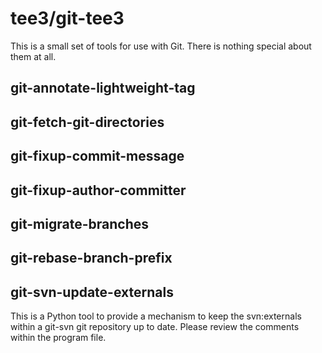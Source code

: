 # tee3/git-tee3

This is a small set of tools for use with Git.  There is nothing
special about them at all.

## git-annotate-lightweight-tag

## git-fetch-git-directories

## git-fixup-commit-message

## git-fixup-author-committer

## git-migrate-branches

## git-rebase-branch-prefix

## git-svn-update-externals

This is a Python tool to provide a mechanism to keep the svn:externals
within a git-svn git repository up to date.  Please review the
comments within the program file.
